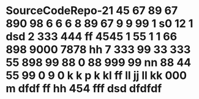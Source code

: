 # SourceCodeRepo-21 45 67 89 67 890 98 6 6 6 8 89 67 9 9 99 1 s0 12 1 dsd  2 333 444 ff 4545 1 55 1 1 66 898 9000 7878 hh 7 333 99 33 333 55  898 99 88 0 88 999 99 nn 88 44 55 99 0 9 0 k k p k kl ff ll jj ll kk 000 m dfdf ff hh 454 fff  dsd  dfdfdf
